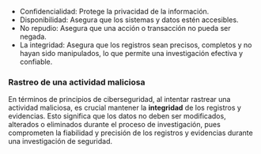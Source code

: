 
-  Confidencialidad: Protege la privacidad de la información.
-  Disponibilidad: Asegura que los sistemas y datos estén accesibles.
-  No repudio: Asegura que una acción o transacción no pueda ser negada.
- La integridad: Asegura que los registros sean precisos, completos y no hayan sido manipulados, lo que permite una investigación efectiva y confiable.



### Rastreo de una actividad maliciosa

En términos de principios de ciberseguridad, al intentar rastrear una actividad maliciosa, es crucial mantener la __integridad__ de los registros y evidencias. 
Esto significa que los datos no deben ser modificados, alterados o eliminados durante el proceso de investigación, pues comprometen la fiabilidad y precisión de los registros y evidencias durante una investigación de seguridad.